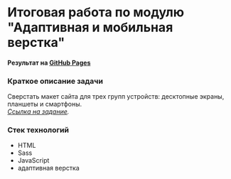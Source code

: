 # Итоговая работа по модулю "Адаптивная и мобильная верстка"
#### Результат на [GitHub Pages](https://elenakoch122.github.io/mq-37_diploma-Kochegarova/)  
### Краткое описание задачи
Сверстать макет сайта для трех групп устройств: десктопные экраны, планшеты и смартфоны.  
*[Ссылка на задание](https://github.com/netology-code/mq-diploma).*
### Стек технологий
- HTML
- Sass
- JavaScript
- адаптивная верстка
